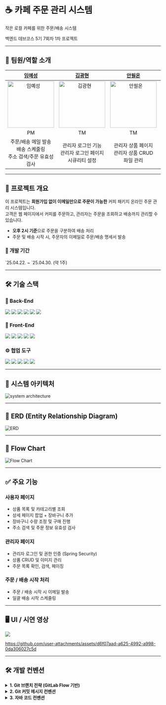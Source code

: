 # ☕ 카페 주문 관리 시스템

작은 로컬 카페를 위한 주문/배송 시스템  

백엔드 데브코스 5기 7회차 1차 프로젝트

---

## 🙌 팀원/역할 소개

|                                           [임예성](https://github.com/sjsk3232)                                           |                                          [김광현](https://github.com/kwang2134)                                           |                                                        [안필온](https://github.com/KEEKE132)                                                        |                                          [임강현](https://github.com/LimKangHyun)                                           |                                                        [송희수](https://github.com/Shs0160)                                                         |
|:---------------------------------------------------------------------------------------:|:--------------------------------------------------------------------------------------:|:-----------------------------------------------------------------------------------------------------------------:|:--------------------------------------------------------------------------------------:|:-----------------------------------------------------------------------------------------------------------------:|
| <img src="https://avatars.githubusercontent.com/u/72946232?v=4" alt="임예성" width="150"> | <img src="https://avatars.githubusercontent.com/u/118968786?v=4" alt="김광현" width="150"> | <img src="https://avatars.githubusercontent.com/u/88488962?v=4" alt="안필온" width="150"> | <img src="https://avatars.githubusercontent.com/u/113881138?v=4" alt="임강현" width="150"> | <img src="https://avatars.githubusercontent.com/u/89959004?v=4" alt="송희수" width="150"> |
|                                         PM                                         |                                           TM                                          |                                                        TM                                                         |                                           TM                                          |                                                       TM                                                         |
| 주문/배송 메일 발송<br>배송 스케줄링<br>주소 검색/주문 유효성 검사 | 관리자 로그인 기능<br>관리자 로그인 페이지<br>시큐리티 설정 | 관리자 상품 페이지<br>관리자 상품 CRUD<br>파일 관리 | 주문 생성<br>관리자 주문 페이지 | 사용자 웹페이지(React)<br>상품 조회 추가 기능<br>주문 조회 / 상태 변경 |

---

## 📌 프로젝트 개요

이 프로젝트는 **회원가입 없이 이메일만으로 주문이 가능한** 커피 패키지 온라인 주문 관리 시스템입니다.  
고객은 웹 페이지에서 커피를 주문하고, 관리자는 주문을 조회하고 배송까지 관리할 수 있습니다.

- **오후 2시 기준**으로 주문을 구분하여 배송 처리
- 주문 및 배송 시작 시, 주문자의 이메일로 주문/배송 명세서 발송

### 📆 개발 기간

\`25.04.22. ~ \`25.04.30. (약 1주)

---

## 🛠 기술 스택

### 🔧 Back-End
<p>
  <img src="https://img.shields.io/badge/Java-007396?style=for-the-badge&logo=java&logoColor=white"/>
  <img src="https://img.shields.io/badge/Spring%20Boot-6DB33F?style=for-the-badge&logo=springboot&logoColor=white"/>
  <img src="https://img.shields.io/badge/Spring%20Security-6DB33F?style=for-the-badge&logo=springsecurity&logoColor=white"/>
  <img src="https://img.shields.io/badge/JPA-59666C?style=for-the-badge&logo=hibernate&logoColor=white"/>
  <img src="https://img.shields.io/badge/MySQL-4479A1?style=for-the-badge&logo=mysql&logoColor=white"/>
  <img src="https://img.shields.io/badge/H2DB-09476B?style=for-the-badge&logo=h2database"/>
</p>

### 🎨 Front-End
<p>
  <img src="https://img.shields.io/badge/react-61DAFB?style=for-the-badge&logo=react&logoColor=black"/>
  <img src="https://img.shields.io/badge/HTML5-E34F26?style=for-the-badge&logo=html5&logoColor=white"/>
  <img src="https://img.shields.io/badge/CSS3-1572B6?style=for-the-badge&logo=css3&logoColor=white"/>
  <img src="https://img.shields.io/badge/JavaScript-F7DF1E?style=for-the-badge&logo=javascript&logoColor=black"/>
  <img src="https://img.shields.io/badge/Thymeleaf-005F0F?style=for-the-badge&logo=spring&logoColor=white"/>
</p>

### ⚙️ 협업 도구
<p>
  <img src="https://img.shields.io/badge/git-F05032?style=for-the-badge&logo=git&logoColor=white"/>
  <img src="https://img.shields.io/badge/github-181717?style=for-the-badge&logo=github"/>
  <img src="https://img.shields.io/badge/Postman-FF6C37?style=for-the-badge&logo=postman&logoColor=white"/>
  <img src="https://img.shields.io/badge/notion-000000?style=for-the-badge&logo=notion"/>
  <img src="https://img.shields.io/badge/figma-F24E1E?style=for-the-badge&logo=figma&logoColor=white"/>
</p>

---

## 🧩 시스템 아키텍처

![system architecture](https://github.com/user-attachments/assets/133afaf9-e0f0-43f0-9a45-b9604fff8a17)

---

## 📄 ERD (Entity Relationship Diagram)

![ERD](https://github.com/user-attachments/assets/131f29c1-e171-438e-9aaf-6d6d7bf9d60e)

---

## 🔁 Flow Chart

![Flow Chart](https://github.com/user-attachments/assets/bc291c5a-bd83-4619-9821-fae8ee85ff9e)

---

## ✅ 주요 기능

### 사용자 페이지
- 상품 목록 및 카테고리별 조회
- 상세 페이지 팝업 + 장바구니 추가
- 장바구니 수량 조정 및 구매 진행
- 주소 검색 및 주문 정보 유효성 검사

### 관리자 페이지
- 관리자 로그인 및 권한 인증 (Spring Security)
- 상품 CRUD 및 이미지 관리
- 주문 목록 확인, 검색, 페이징

### 주문 / 배송 시작 처리
- 주문 / 배송 시작 시 이메일 발송
- 일괄 배송 시작 스케줄링

---

## 🖥️ UI / 시연 영상

[<img src="https://img.shields.io/badge/Figma UI 링크-F24E1E?style=for-the-badge&logo=figma&logoColor=black"/>](https://www.figma.com/design/5JKdB5zqTuPCFTV6t5vbO5/Ipv6--1%EC%B0%A8-Project?node-id=0-1&t=RlI3AlFS0sV3UV8O-1)

https://github.com/user-attachments/assets/d6f07aad-a625-4992-a998-0da306027c5d

---

## 🛠️ 개발 컨벤션

<details>
<summary><b>1. Git 브랜치 전략 (GitLab Flow 기반)</b></summary> 
<br>

- `main`: 항상 배포 가능한 상태 유지
- `production`: 실제 배포 브랜치
- `feature`: 이슈 단위로 생성 (`feature: 이슈번호-기능명`)

> 예시: `feature: 12-add-menu`

#### 📌 작업 흐름

1. GitLab 이슈 생성  
2. 기능 브랜치 생성  
3. 기능 개발 및 PR 생성  
4. 팀 코드 리뷰 및 병합  
5. 정기적으로 `main → production` 병합 후 배포
<br>
</details>

<details>
<summary><b>2. Git 커밋 메시지 컨벤션</b></summary>
<br>
  
- **형식**: `태그: 제목`
- `:` 뒤에는 **공백 1칸**
- 태그는 **소문자**

| 태그 | 설명 |
|------|------|
| feat | 새로운 기능 추가 |
| fix | 버그 수정 |
| docs | 문서 수정 (README 등) |
| style | 코드 포맷팅 (세미콜론 누락, 공백 등) |
| refactor | 코드 리팩토링 (기능 변경 없음) |
| test | 테스트 코드 추가 및 수정 |
| chore | 빌드/패키지 설정 변경 등 |
  
> 예시: `feat: 커피 메뉴 등록 기능 추가`
<br>
</details>

<details>
<summary><b>3. 자바 코드 컨벤션</b></summary>  
<br>

| 항목 | 규칙 |
|------|------|
| 클래스명 | `PascalCase` |
| 변수/메서드명 | `camelCase` |
| 상수명 | `UPPER_SNAKE_CASE` |
| 한 줄 최대 글자 수 | 100자 |
| 줄임말 사용 | 지양 (관용적 줄임말만 허용) |
| 템플릿 파일명 | `kebab-case` |
</details>
